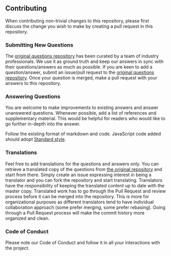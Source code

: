 ## Contributing

When contributing non-trivial changes to this repository, please first discuss the change you wish to make by creating a pull request in this repository.

### Submitting New Questions

The [original questions repository](https://github.com/h5bp/Front-end-Developer-Interview-Questions) has been curated by a team of industry professionals. We use it as ground truth and keep our answers in sync with their questions/answers as much as possible. If you are keen to add a question/answer, submit an issue/pull request to the [original questions repository](https://github.com/h5bp/Front-end-Developer-Interview-Questions). Once your question is merged, make a pull request with your answers to this repository.

### Answering Questions

You are welcome to make improvements to existing answers and answer unanswered questions. Whenever possible, add a list of references and supplementary material. This would be helpful for readers who would like to go further in-depth into the answer.

Follow the existing format of markdown and code. JavaScript code added should adopt [Standard style](https://standardjs.com/).

### Translations

Feel free to add translations for the questions and answers only. You can retrieve a translated copy of the questions from [the original repository](https://github.com/h5bp/Front-end-Developer-Interview-Questions) and start from there. Simply create an issue expressing interest in being a translator and you can fork the repository and start translating. Translators have the responsibility of keeping the translated content up to date with the master copy. Translated work has to go through the Pull Request and review process before it can be merged into the repository. This is more for organizational purposes as different translators tend to have individual collaboration approach (some prefer merging, some prefer rebasing). Going through a Pull Request process will make the commit history more organized and clean.

### Code of Conduct

Please note our Code of Conduct and follow it in all your interactions with the project.
